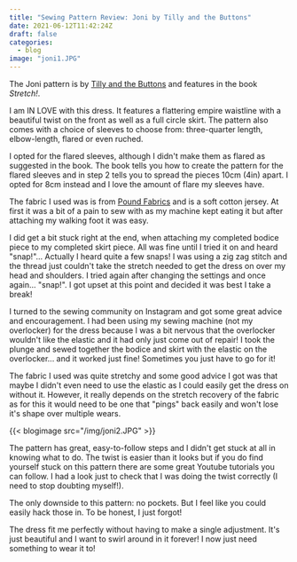 ```yaml
---
title: "Sewing Pattern Review: Joni by Tilly and the Buttons"
date: 2021-06-12T11:42:24Z
draft: false
categories:
  - blog
image: "joni1.JPG"
---
```


The Joni pattern is by [Tilly and the Buttons](https://www.instagram.com/tillybuttons) and features in the book <i>Stretch!</i>.

I am IN LOVE with this dress. It features a flattering empire waistline with a beautiful twist on the front as well as a full circle skirt. The pattern also comes with a choice of sleeves to choose from: three-quarter length, elbow-length, flared or even ruched. 

I opted for the flared sleeves, although I didn't make them as flared as suggested in the book. The book tells you how to create the pattern for the flared sleeves and in step 2 tells you to spread the pieces 10cm (4in) apart. I opted for 8cm instead and I love the amount of flare my sleeves have.

The fabric I used was is from [Pound Fabrics](https://poundfabrics.co.uk/) and is a soft cotton jersey. At first it was a bit of a pain to sew with as my machine kept eating it but after attaching my walking foot it was easy.

I did get a bit stuck right at the end, when attaching my completed bodice piece to my completed skirt piece. All was fine until I tried it on and heard "snap!"... Actually I heard quite a few snaps! I was using a zig zag stitch and the thread just couldn't take the stretch needed to get the dress on over my head and shoulders. I tried again after changing the settings and once again... "snap!". I got upset at this point and decided it was best I take a break! 

I turned to the sewing community on Instagram and got some great advice and encouragement. I had been using my sewing machine (not my overlocker) for the dress because I was a bit nervous that the overlocker wouldn't like the elastic and it had only just come out of repair! I took the plunge and sewed together the bodice and skirt with the elastic on the overlocker... and it worked just fine! Sometimes you just have to go for it! 

The fabric I used was quite stretchy and some good advice I got was that maybe I didn't even need to use the elastic as I could easily get the dress on without it. However, it really depends on the stretch recovery of the fabric as for this it would need to be one that "pings" back easily and won't lose it's shape over multiple wears.



{{< blogimage src="/img/joni2.JPG" >}}



The pattern has great, easy-to-follow steps and I didn't get stuck at all in knowing what to do. The twist is easier than it looks but if you do find yourself stuck on this pattern there are some great Youtube tutorials you can follow. I had a look just to check that I was doing the twist correctly (I need to stop doubting myself!).

The only downside to this pattern: no pockets. But I feel like you could easily hack those in. To be honest, I just forgot!

The dress fit me perfectly without having to make a single adjustment. It's just beautiful and I want to swirl around in it forever! I now just need something to wear it to!




